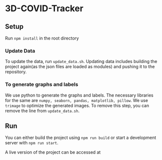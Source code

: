 # 3D-COVID-Tracker

## Setup

Run `npm install` in the root directory

### Update Data

To update the data, run `update_data.sh`.
Updating data includes building the project again(as the json files are loaded as modules) and pushing it to the repository.

### To generate graphs and labels

We use python to generate the graphs and labels. The necessary libraries for the same are `numpy, seaborn, pandas, matplotlib, pillow`.
We use `trimage` to optimize the generated images. To remove this step, you can remove the line from `update_data.sh`.

## Run

You can either build the project using `npm run build` or start a development server with `npm run start`.

A live version of the project can be accessed at 
